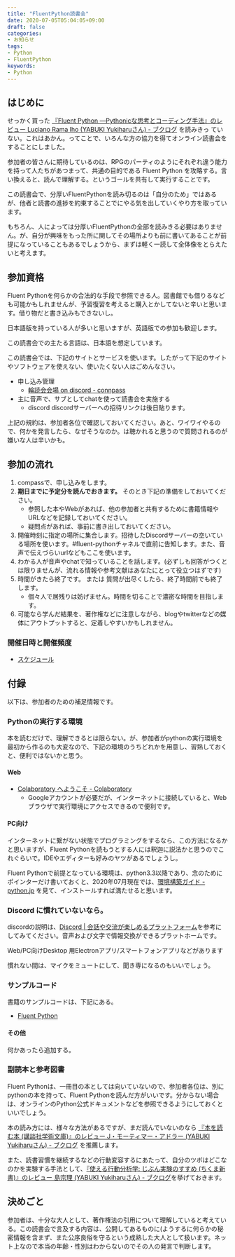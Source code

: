 ```yaml
---
title: "FluentPython読書会"
date: 2020-07-05T05:04:05+09:00
draft: false
categories:
- お知らせ
tags:
- Python
- FluentPython
keywords:
- Python
---
```


## はじめに

せっかく買った [『Fluent Python ―Pythonicな思考とコーディング手法』のレビュー Luciano Rama lho (YABUKI Yukiharuさん) - ブクログ](https://booklog.jp/users/yyabuki/archives/1/4873118174) を読みきっ ていない。これはあかん。ってことで、いろんな方の協力を得てオンライン読書会をすることにしました。

参加者の皆さんに期待しているのは、RPGのパーティのようにそれぞれ違う能力を持って人たちがあつまって、共通の目的である Fluent Python を攻略する。言い換えると、読んで理解する。というゴールを共有して実行することです。

この読書会で、分厚いFluentPythonを読み切るのは「自分のため」ではあるが、他者と読書の進捗を約束することでにやる気を出していくやり方を取っています。

もちろん、人によっては分厚いFluentPythonの全部を読みきる必要はありません。が、自分が興味をもった所に関してその場所よりも前に書いてあることが前提になっていることもあるでしょうから、まずは軽く一読して全体像をとらえたいと考えます。



## 参加資格

Fluent Pythonを何らかの合法的な手段で参照できる人。図書館でも借りるなども可能かもしれませんが、予習復習を考えると購入とかしてないと辛いと思います。借り物だと書き込みもできないし。

日本語版を持っている人が多いと思いますが、英語版での参加も歓迎します。

この読書会での主たる言語は、日本語を想定しています。

この読書会では、下記のサイトとサービスを使います。したがって下記のサイトやソフトウェアを使えない、使いたくない人はごめんなさい。

- 申し込み管理
    - [輪読会会場 on discord - connpass](https://book-club.connpass.com/)
- 主に音声で、サブとしてchatを使って読書会を実施する
    - discord discordサーバーへの招待リンクは後日貼ります。

上記の規約は、参加者各位で確認しておいてください。あと、ワイワイやるので、何かを発言したら、なぜそうなのか。は聴かれると思うので質問されるのが嫌いな人は辛いかも。

## 参加の流れ

1. compassで、申し込みをします。
1. __期日までに予定分を読んでおきます。__ そのとき下記の準備をしておいてください。
    - 参照した本やWebがあれば、他の参加者と共有するために書籍情報やURLなどを記録しておいてください。
    - 疑問点があれば、事前に書き出しておいてください。
1. 開催時刻に指定の場所に集合します。招待したDiscordサーバーの空いている場所を使います。#fluent-pythonチャネルで直前に告知します。また、音声で伝えづらいurlなどもここを使います。
1. わかる人が音声やchatで知っていることを話します。(必ずしも回答がつくとは限りませんが、流れる情報や参考文献はあなたにとって役立つはずです)
1. 時間がきたら終了です。 または 質問が出尽くしたら、終了時間前でも終了します。
    - 個々人で居残りは妨げません。時間を切ることで濃密な時間を目指します。
1. 可能なら学んだ結果を、著作権などに注意しながら、blogやtwitterなどの媒体にアウトプットすると、定着しやすいかもしれません。

### 開催日時と開催頻度

- [スケジュール](/BookClub/fluentpython-schdule/)

## 付録

以下は、参加者のための補足情報です。

### Pythonの実行する環境

本を読むだけで、理解できるとは限らない。が、参加者がpythonの実行環境を最初から作るのも大変なので、下記の環境のうちどれかを用意し、習熟しておくと、便利ではないかと思う。

#### Web

- [Colaboratory へようこそ - Colaboratory](https://colab.research.google.com/notebooks/welcome.ipynb?hl=ja)
    - Googleアカウントが必要だが、インターネットに接続していると、Webブラウザで実行環境にアクセスできるので便利です。

#### PC向け

インターネットに繋がない状態でプログラミングをするなら、この方法になるかと思いますが、Fluent Pythonを読もうとする人には釈迦に説法かと思うのでこれぐらいで。IDEやエディターも好みのヤツがあるでしょうし。

Fluent Pythonで前提となっている環境は、python3.3以降であり、念のためにポインターだけ書いておくと、2020年07月現在では、[環境構築ガイド - python.jp](https://www.python.jp/install/install.html) を見て、インストールすれば満たせると思います。

### Discord に慣れていないなら。

discordの説明は、[Discord | 会話や交流が楽しめるプラットフォーム](https://discord.com/new)を参考にしてみてください。音声および文字で情報交換ができるプラットホームです。

Web/PC向けDesktop 用Electronアプリ/スマートフォンアプリなどがあります

慣れない間は、マイクをミュートにして、聞き専になるのもいいでしょう。

### サンプルコード

書籍のサンプルコードは、下記にある。

- [Fluent Python](https://github.com/fluentpython)

#### その他

何かあったら追加する。

### 副読本と参考図書

Fluent Pythonは、一冊目の本としては向いていないので、参加者各位は、別にpythonの本を持って、Fluent Pythonを読んだ方がいいです。分からない場合は、オンラインのPython公式ドキュメントなどを参照できるようにしておくといいでしょう。

本の読み方には、様々な方法があるですが、まだ読んでいないのなら [『本を読む本 (講談社学術文庫)』のレビュー J・モーティマー・アドラー (YABUKI Yukiharuさん) - ブクログ](https://booklog.jp/users/yyabuki/archives/1/4061592998)
を推薦します。

また、読書習慣を継続するなどの行動変容するにあたって、自分のツボはどこなのかを実験する手法として、[『使える行動分析学: じぶん実験のすすめ (ちくま新書)』のレビュー 島宗理 (YABUKI Yukiharuさん) - ブクログ](https://booklog.jp/users/yyabuki/archives/1/4480067728)を挙げておきます。

## 決めごと

参加者は、十分な大人として、著作権法の引用について理解していると考えている。この読書会で言及する内容は、公開してあるものに(ようするに何らかの秘密情報を含まず、また公序良俗を守るという成熟した大人として扱います。ネット上なので本当の年齢・性別はわからないのでその人の発言で判断します。

